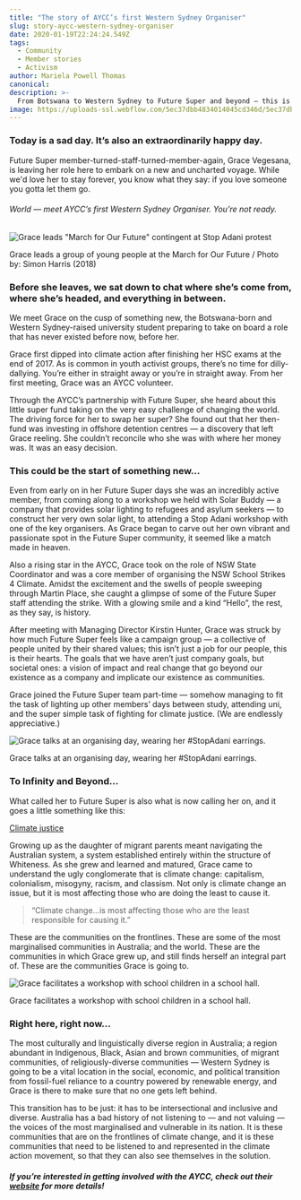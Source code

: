 ```yaml
---
title: "The story of AYCC’s first Western Sydney Organiser"
slug: story-aycc-western-sydney-organiser
date: 2020-01-19T22:24:24.549Z
tags:
  - Community
  - Member stories
  - Activism
author: Mariela Powell Thomas
canonical:
description: >-
  From Botswana to Western Sydney to Future Super and beyond — this is the story of committed climate activist, Grace Vegesana.
image: https://uploads-ssl.webflow.com/5ec37dbb4834014045cd346d/5ec37dbc4834013943cd3dd9_D8CB3C61-8EFE-468A-AFFA-408380C27C52.JPG
---
```


### Today is a sad day. It’s also an extraordinarily happy day.

Future Super member-turned-staff-turned-member-again, Grace Vegesana, is leaving her role here to embark on a new and uncharted voyage. While we'd love her to stay forever, you know what they say: if you love someone you gotta let them go.

###### World — meet AYCC’s first Western Sydney Organiser. You’re not ready. 

![Grace leads "March for Our Future" contingent at Stop Adani protest](https://uploads-ssl.webflow.com/5ec37dbb4834014045cd346d/5ec37dbc4834013943cd3dd9_D8CB3C61-8EFE-468A-AFFA-408380C27C52.JPG)

Grace leads a group of young people at the March for Our Future / Photo by: Simon Harris (2018)

### Before she leaves, we sat down to chat where she’s come from, where she’s headed, and everything in between. 

We meet Grace on the cusp of something new, the Botswana-born and Western Sydney-raised university student preparing to take on board a role that has never existed before now, before her.

Grace first dipped into climate action after finishing her HSC exams at the end of 2017. As is common in youth activist groups, there’s no time for dilly-dallying. You’re either in straight away or you’re in straight away. From her first meeting, Grace was an AYCC volunteer.

Through the AYCC’s partnership with Future Super, she heard about this little super fund taking on the very easy challenge of changing the world. The driving force for her to swap her super? She found out that her then-fund was investing in offshore detention centres — a discovery that left Grace reeling. She couldn’t reconcile who she was with where her money was. It was an easy decision.

### This could be the start of something new...

Even from early on in her Future Super days she was an incredibly active member, from coming along to a workshop we held with Solar Buddy — a company that provides solar lighting to refugees and asylum seekers — to construct her very own solar light, to attending a Stop Adani workshop with one of the key organisers. As Grace began to carve out her own vibrant and passionate spot in the Future Super community, it seemed like a match made in heaven.

Also a rising star in the AYCC, Grace took on the role of NSW State Coordinator and was a core member of organising the NSW School Strikes 4 Climate. Amidst the excitement and the swells of people sweeping through Martin Place, she caught a glimpse of some of the Future Super staff attending the strike. With a glowing smile and a kind “Hello”, the rest, as they say, is history.

After meeting with Managing Director Kirstin Hunter, Grace was struck by how much Future Super feels like a campaign group — a collective of people united by their shared values; this isn’t just a job for our people, this is their hearts. The goals that we have aren’t just company goals, but societal ones: a vision of impact and real change that go beyond our existence as a company and implicate our existence as communities.

Grace joined the Future Super team part-time — somehow managing to fit the task of lighting up other members’ days between study, attending uni, and the super simple task of fighting for climate justice. (We are endlessly appreciative.)

![Grace talks at an organising day, wearing her #StopAdani earrings.](https://uploads-ssl.webflow.com/5ec37dbb4834014045cd346d/5ec37dbc483401ff70cd3df7_grace_womens_day%20tiny.jpg)

Grace talks at an organising day, wearing her #StopAdani earrings.

### To Infinity and Beyond...

What called her to Future Super is also what is now calling her on, and it goes a little something like this:

[Climate justice](https://www.aycc.org.au/climate_justice)

Growing up as the daughter of migrant parents meant navigating the Australian system, a system established entirely within the structure of Whiteness. As she grew and learned and matured, Grace came to understand the ugly conglomerate that is climate change: capitalism, colonialism, misogyny, racism, and classism. Not only is climate change an issue, but it is most affecting those who are doing the least to cause it.

> “Climate change...is most affecting those who are the least responsible for causing it.”

These are the communities on the frontlines. These are some of the most marginalised communities in Australia; and the world. These are the communities in which Grace grew up, and still finds herself an integral part of. These are the communities Grace is going to.

![Grace facilitates a workshop with school children in a school hall.](https://uploads-ssl.webflow.com/5ec37dbb4834014045cd346d/5ec37dbc4834014a83cd3da2_IMG_6991%20tiny.jpg)

Grace facilitates a workshop with school children in a school hall.

### Right here, right now...

The most culturally and linguistically diverse region in Australia; a region abundant in Indigenous, Black, Asian and brown communities, of migrant communities, of religiously-diverse communities — Western Sydney is going to be a vital location in the social, economic, and political transition from fossil-fuel reliance to a country powered by renewable energy, and Grace is there to make sure that no one gets left behind.

This transition has to be just: it has to be intersectional and inclusive and diverse. Australia has a bad history of not listening to — and not valuing — the voices of the most marginalised and vulnerable in its nation. It is these communities that are on the frontlines of climate change, and it is these communities that need to be listened to and represented in the climate action movement, so that they can also see themselves in the solution.

##### If you’re interested in getting involved with the AYCC, check out their [website](https://www.aycc.org.au/) for more details!
